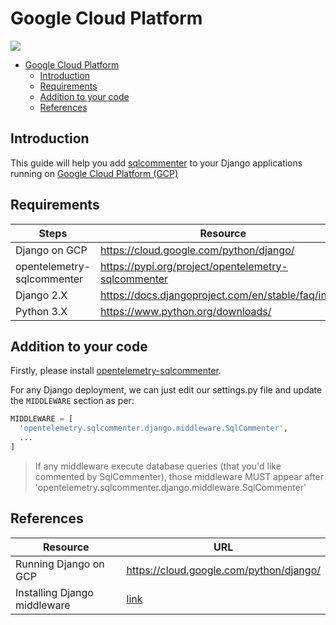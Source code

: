 # Google Cloud Platform
![](/opentelemetry-sqlcommenter/images/gcp-logo.png)

- [Google Cloud Platform](#google-cloud-platform)
    - [Introduction](#introduction)
    - [Requirements](#requirements)
    - [Addition to your code](#addition-to-your-code)
    - [References](#references)


## Introduction

This guide will help you add [sqlcommenter](https://github.com/open-telemetry/opentelemetry-sqlcommenter) to your Django applications running on [Google Cloud Platform (GCP)](https://cloud.google.com)

## Requirements

| Steps                     | Resource                                             |
| ------------------------- | ---------------------------------------------------- |
| Django on GCP             | <https://cloud.google.com/python/django/>              |
| opentelemetry-sqlcommenter | <https://pypi.org/project/opentelemetry-sqlcommenter>   |
| Django 2.X                | <https://docs.djangoproject.com/en/stable/faq/install> |
| Python 3.X                | <https://www.python.org/downloads/>                    |

## Addition to your code

Firstly, please install [opentelemetry-sqlcommenter](README.md#installation).

For any Django deployment, we can just edit our settings.py file and update the `MIDDLEWARE` section as per:

```python
MIDDLEWARE = [
  'opentelemetry.sqlcommenter.django.middleware.SqlCommenter',
  ...
]
```

>If any middleware execute database queries (that you'd like commented by SqlCommenter), those middleware MUST appear after
'opentelemetry.sqlcommenter.django.middleware.SqlCommenter'

## References

| Resource                     | URL                                              |
| ---------------------------- | ------------------------------------------------ |
| Running Django on GCP        | <https://cloud.google.com/python/django/>          |
| Installing Django middleware | [link](README.md#installation) |